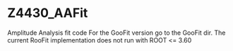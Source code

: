 # Z4430_AAFit
Amplitude Analysis fit code
For the GooFit version go to the GooFit dir.
The current RooFit implementation does not run with ROOT <= 3.60
